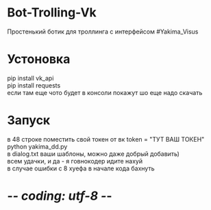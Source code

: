 # Bot-Trolling-Vk
Простенький ботик для троллинга с интерфейсом #Yakima_Visus
# Устоновка
pip install vk_api  
pip install requests  
если там еще чото будет в консоли покажут шо еще надо скачать  
# Запуск
в 48 строке поместить свой токен от вк   token = "ТУТ ВАШ ТОКЕН"  
python yakima_dd.py  
в dialog.txt ваши шаблоны, можно даже добрый добавить)  
всем удачки, и да - я говнокодер идите нахуй  
в случае ошибки с 8 хуефа в начале кода бахнуть   
# -*- coding: utf-8 -*- 
